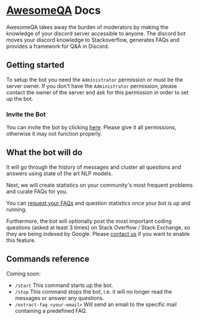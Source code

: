 # [AwesomeQA](https://awesomeqa.carrd.co/) Docs

AwesomeQA takes away the burden of moderators by making the knowledge of your discord server accessible to anyone.
The discord bot moves your discord knowledge to Stackoverflow, generates FAQs and provides a framework for Q&A in Discord.

## Getting started
To setup the bot you need the `Administrator` permission or must be the server owner. If you don't have the `Administrator` permission, please contact the owner of the server and ask for this permission in order to set up the bot.

### Invite the Bot
You can invite the bot by clicking [here](https://discord.com/oauth2/authorize?client_id=955744627481255976&permissions=65536&scope=bot). Please give it all permissions, otherwise it may not function properly. 

## What the bot will do
It will go through the history of messages and cluster all questions and answers using state of the art NLP models.

Next, we will create statistics on your community's most frequent problems and curate FAQs for you.

You can [request your FAQs](mailto:ko.abstreiter@gmail.com) and question statistics once your bot is up and running.

Furthermore, the bot will optionally post the most important coding questions (asked at least 3 times) on Stack Overflow / Stack Exchange, so they are being indexed by Google. Please [contact us](mailto:ko.abstreiter@gmail.com) if you want to enable this feature.

## Commands reference
Coming soon:
- `/start`
    This command starts up the bot.
- `/stop`
    This command stops the bot, i.e. it will no longer read the messages or answer any questions.
- `/extract-faq <your-email>`
    Will send an email to the specific mail containing a predefined FAQ.

